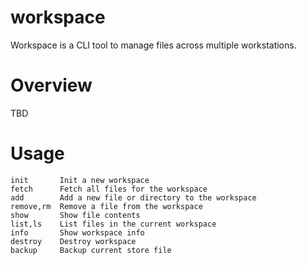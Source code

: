 # workspace

Workspace is a CLI tool to manage files across multiple workstations.

# Overview

TBD

# Usage

```
init       Init a new workspace
fetch      Fetch all files for the workspace
add        Add a new file or directory to the workspace
remove,rm  Remove a file from the workspace
show       Show file contents
list,ls    List files in the current workspace
info       Show workspace info
destroy    Destroy workspace
backup     Backup current store file
```